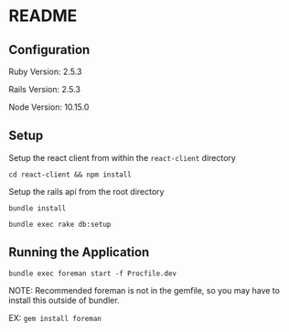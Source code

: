 # README

## Configuration

Ruby Version: 2.5.3

Rails Version: 2.5.3

Node Version: 10.15.0

## Setup

Setup the react client from within the `react-client` directory

`cd react-client && npm install`

Setup the rails api from the root directory

`bundle install`

`bundle exec rake db:setup`


## Running the Application

`bundle exec foreman start -f Procfile.dev`

NOTE: Recommended foreman is not in the gemfile, so you may have to install this outside of bundler. 

EX: `gem install foreman`
